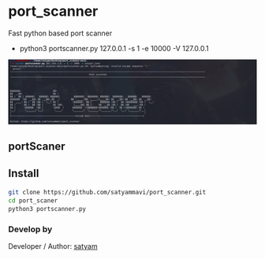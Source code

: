 # port_scanner
Fast python based port scanner
* python3 portscanner.py 127.0.0.1  -s 1 -e 10000 -V 127.0.0.1

![Vuls-Abstract](photo/Satyam.png)
## portScaner
 
 
## Install
```bash
git clone https://github.com/satyammavi/port_scanner.git
cd port_scaner
python3 portscanner.py
```
### Develop by

Developer / Author: [satyam](https://www.instagram.com/satyam.mavi/)
